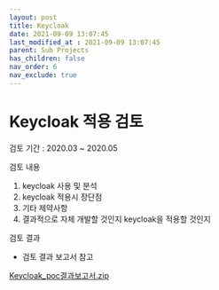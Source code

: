 ```yaml
---
layout: post
title: Keycloak
date: 2021-09-09 13:07:45
last_modified_at : 2021-09-09 13:07:45
parent: Sub Projects
has_children: false
nav_order: 6
nav_exclude: true
---
```


# Keycloak 적용 검토

검토 기간 : 2020.03 ~ 2020.05

검토 내용

1. keycloak 사용 및 분석
2. keycloak 적용시 장단점
3. 기타 제약사항
4. 결과적으로 자체 개발할 것인지 keycloak을 적용할 것인지

검토 결과

- 검토 결과 보고서 참고

[Keycloak_poc결과보고서.zip](../file/Keycloak_poc_.zip)